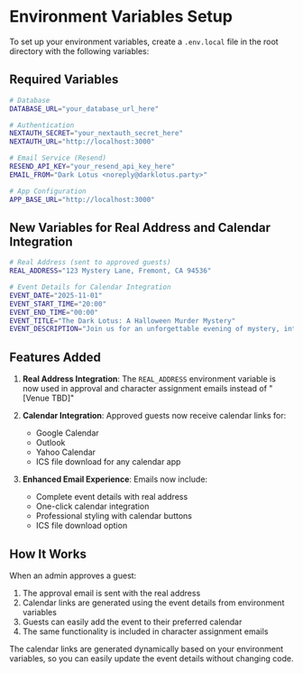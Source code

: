 # Environment Variables Setup

To set up your environment variables, create a `.env.local` file in the root directory with the following variables:

## Required Variables

```bash
# Database
DATABASE_URL="your_database_url_here"

# Authentication
NEXTAUTH_SECRET="your_nextauth_secret_here"
NEXTAUTH_URL="http://localhost:3000"

# Email Service (Resend)
RESEND_API_KEY="your_resend_api_key_here"
EMAIL_FROM="Dark Lotus <noreply@darklotus.party>"

# App Configuration
APP_BASE_URL="http://localhost:3000"
```

## New Variables for Real Address and Calendar Integration

```bash
# Real Address (sent to approved guests)
REAL_ADDRESS="123 Mystery Lane, Fremont, CA 94536"

# Event Details for Calendar Integration
EVENT_DATE="2025-11-01"
EVENT_START_TIME="20:00"
EVENT_END_TIME="00:00"
EVENT_TITLE="The Dark Lotus: A Halloween Murder Mystery"
EVENT_DESCRIPTION="Join us for an unforgettable evening of mystery, intrigue, and Halloween thrills. Step into a world where every guest has a secret, every character has a motive, and the truth lies hidden in the shadows."
```

## Features Added

1. **Real Address Integration**: The `REAL_ADDRESS` environment variable is now used in approval and character assignment emails instead of "[Venue TBD]"

2. **Calendar Integration**: Approved guests now receive calendar links for:
   - Google Calendar
   - Outlook
   - Yahoo Calendar
   - ICS file download for any calendar app

3. **Enhanced Email Experience**: Emails now include:
   - Complete event details with real address
   - One-click calendar integration
   - Professional styling with calendar buttons
   - ICS file download option

## How It Works

When an admin approves a guest:
1. The approval email is sent with the real address
2. Calendar links are generated using the event details from environment variables
3. Guests can easily add the event to their preferred calendar
4. The same functionality is included in character assignment emails

The calendar links are generated dynamically based on your environment variables, so you can easily update the event details without changing code.
